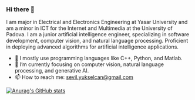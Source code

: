### Hi there 👋

I am major in Electrical and Electronics Engineering at Yasar University and am a minor in ICT for the Internet and Multimedia at the University of Padova. I am a junior artificial intelligence engineer, specializing in software development, computer vision, and natural language processing. Proficient in deploying advanced algorithms for artificial intelligence applications.

- 🌱 I mostly use programming languages like C++, Python, and Matlab.
- 🔭 I’m currently focusing on computer vision, natural language processing, and generative AI.
- 📫 How to reach me: sevil.yukselcan@gmail.com

[![Anurag's GitHub stats](https://github-readme-stats.vercel.app/api?username=Yuucas)](https://github.com/anuraghazra/github-readme-stats)


<!--
**Yuucas/Yuucas** is a ✨ _special_ ✨ repository because its `README.md` (this file) appears on your GitHub profile.

Here are some ideas to get you started:

- 🔭 I’m currently working on ...
- 🌱 I’m currently learning C++, Python, and Go.
- 👯 I’m looking to collaborate on ...
- 🤔 I’m looking for help with ...
- 💬 Ask me about ...
- 📫 How to reach me: ...
- 😄 Pronouns: ...
- ⚡ Fun fact: ...
-->
